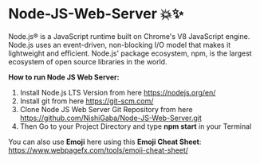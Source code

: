 # Node-JS-Web-Server :boom:✨

Node.js® is a JavaScript runtime built on Chrome's V8 JavaScript engine. Node.js uses an event-driven, non-blocking I/O model that makes it lightweight and efficient. Node.js' package ecosystem, npm, is the largest ecosystem of open source libraries in the world.

**How to run Node JS Web Server:**

1. Install Node.js LTS Version from here https://nodejs.org/en/
2. Install git from here https://git-scm.com/
3. Clone Node JS Web Server Git Repository from here https://github.com/NishiGaba/Node-JS-Web-Server.git
4. Then Go to your Project Directory and type **npm start** in your Terminal

You can also use **Emoji** here using this **Emoji Cheat Sheet**: https://www.webpagefx.com/tools/emoji-cheat-sheet/

